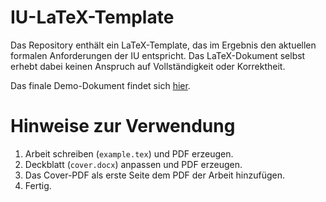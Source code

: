 # IU-LaTeX-Template

Das Repository enthält ein LaTeX-Template, das im Ergebnis den aktuellen formalen Anforderungen der IU entspricht. Das LaTeX-Dokument selbst erhebt dabei keinen Anspruch auf Vollständigkeit oder Korrektheit.

Das finale Demo-Dokument findet sich [hier]().

# Hinweise zur Verwendung

1. Arbeit schreiben (`example.tex`) und PDF erzeugen.
2. Deckblatt (`cover.docx`) anpassen und PDF erzeugen.
3. Das Cover-PDF als erste Seite dem PDF der Arbeit hinzufügen.
4. Fertig.
